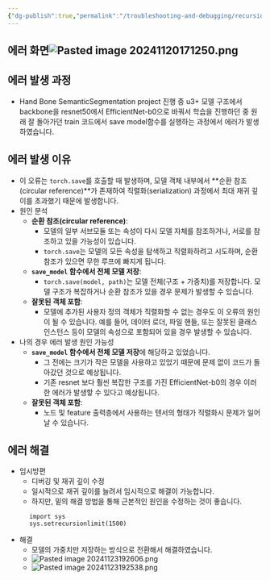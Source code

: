 ```yaml
---
{"dg-publish":true,"permalink":"/troubleshooting-and-debugging/recursion-error/","created":"2024-11-20T17:11:23.179+09:00","updated":"2024-11-23T19:40:46.251+09:00"}
---
```


## 에러 화면![Pasted image 20241120171250.png](/img/user/Pasted%20image%2020241120171250.png)
## 에러 발생 과정
- Hand Bone SemanticSegmentation project 진행 중 u3+ 모델 구조에서 backbone을 resnet50에서 EfficientNet-b0으로 바꿔서 학습을 진행하던 중 원래 잘 돌아가던 train 코드에서 save model함수를 실행하는 과정에서 에러가 발생하였습니다. 
## 에러 발생 이유
- 이 오류는 `torch.save`를 호출할 때 발생하며, 모델 객체 내부에서 **순환 참조(circular reference)**가 존재하여 직렬화(serialization) 과정에서 최대 재귀 깊이를 초과했기 때문에 발생합니다.
- 원인 분석
	- **순환 참조(circular reference)**:
		- 모델의 일부 서브모듈 또는 속성이 다시 모델 자체를 참조하거나, 서로를 참조하고 있을 가능성이 있습니다.
		- `torch.save`는 모델의 모든 속성을 탐색하고 직렬화하려고 시도하며, 순환 참조가 있으면 무한 루프에 빠지게 됩니다.
	- **`save_model` 함수에서 전체 모델 저장**:
		- `torch.save(model, path)`는 모델 전체(구조 + 가중치)를 저장합니다. 모델 구조가 복잡하거나 순환 참조가 있을 경우 문제가 발생할 수 있습니다.
	- **잘못된 객체 포함**:
		- 모델에 추가된 사용자 정의 객체가 직렬화할 수 없는 경우도 이 오류의 원인이 될 수 있습니다. 예를 들어, 데이터 로더, 파일 핸들, 또는 잘못된 클래스 인스턴스 등이 모델의 속성으로 포함되어 있을 경우 발생할 수 있습니다.
- 나의 경우 에러 발생 원인 가능성
	- **`save_model` 함수에서 전체 모델 저장**에 해당하고 있었습니다. 
		- 그 전에는 크기가 작은 모델을 사용하고 있었기 때문에 문제 없이 코드가 돌아갔던 것으로 예상됩니다.
		- 기존 resnet 보다 훨씬 복잡한 구조를 가진 EfficientNet-b0의 경우 이러한 에러가 발생핳 수 있다고 예상됩니다.
	- **잘못된 객체 포함**:
		- 노드 및 feature 출력층에서 사용하는 텐서의 형태가 직렬화시 문제가 일어날 수 있습니다.
## 에러 해결
- 임시방편
	- 디버깅 및 재귀 깊이 수정
	- 일시적으로 재귀 깊이를 늘려서 임시적으로 해결이 가능합니다.
	- 하지만, 밑의 해결 방법을 통해 근본적인 원인을 수정하는 것이 좋습니다.
```
	  import sys 
	  sys.setrecursionlimit(1500)
```
- 해결
	- 모델의 가중치만 저장하는 방식으로 전환해서 해결하였습니다.
	- ![Pasted image 20241123192606.png](/img/user/Pasted%20image%2020241123192606.png)
	- ![Pasted image 20241123192538.png](/img/user/Pasted%20image%2020241123192538.png)
